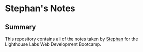 # Stephan's Notes

## Summary 

This repository contains all of the notes taken by [Stephan](https://github.com/Stephan-Pauld) for the Lighthouse Labs Web Development Bootcamp.
